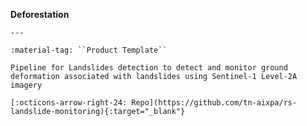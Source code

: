 __Deforestation__

    ---

    :material-tag: ``Product Template``

    Pipeline for Landslides detection to detect and monitor ground deformation associated with landslides using Sentinel-1 Level-2A imagery

    [:octicons-arrow-right-24: Repo](https://github.com/tn-aixpa/rs-landslide-monitoring){:target="_blank"}